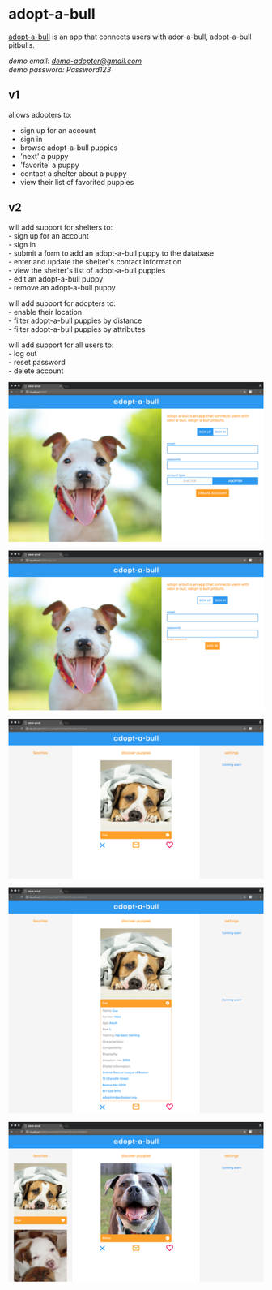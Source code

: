 # adopt-a-bull

  [adopt-a-bull](https://shrouded-bayou-47963.herokuapp.com/) is an app that connects users with ador-a-bull, adopt-a-bull pitbulls. 

  *demo email: demo-adopter@gmail.com*  
  *demo password: Password123*  

  ## v1

  allows adopters to:  
   - sign up for an account  
   - sign in  
   - browse adopt-a-bull puppies  
   - 'next' a puppy  
   - 'favorite' a puppy  
   - contact a shelter about a puppy  
   - view their list of favorited puppies  
  

  ## v2

  will add support for shelters to:  
   	- sign up for an account  
   	- sign in  
   	- submit a form to add an adopt-a-bull puppy to the database  
   	- enter and update the shelter's contact information  
   	- view the shelter's list of adopt-a-bull puppies  
   	- edit an adopt-a-bull puppy  
   	- remove an adopt-a-bull puppy  
   
   will add support for adopters to:  
   	- enable their location  
   	- filter adopt-a-bull puppies by distance  
   	- filter adopt-a-bull puppies by attributes  
   
   will add support for all users to:  
   	- log out  
   	- reset password  
   	- delete account  


  ![Sign up](adopt-a-bull_sign-up.png)

  ![Sign in](adopt-a-bull_sign-in.png)

  ![Main](adopt-a-bull_main.png)

  ![Expanded](adopt-a-bull_main-expanded.png)

  ![Favorites](adopt-a-bull_main-favorites.png)